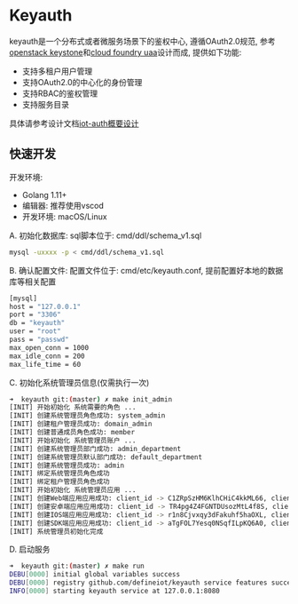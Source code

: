 # Keyauth

keyauth是一个分布式或者微服务场景下的鉴权中心, 遵循OAuth2.0规范, 参考[openstack keystone](https://developer.openstack.org/api-ref/identity/v3/?expanded=password-authentication-with-unscoped-authorization-detail,password-authentication-with-scoped-authorization-detail)和[cloud foundry uaa](http://docs.cloudfoundry.org/api/uaa/#user-token-grant-21336)设计而成, 提供如下功能:

+ 支持多租户用户管理
+ 支持OAuth2.0的中心化的身份管理
+ 支持RBAC的鉴权管理
+ 支持服务目录

具体请参考设计文档[iot-auth概要设计](./docs/design/summary.md)

## 快速开发

开发环境:

+ Golang 1.11+
+ 编辑器: 推荐使用vscod
+ 开发环境: macOS/Linux

A. 初始化数据库: sql脚本位于: cmd/ddl/schema_v1.sql

```sh
mysql -uxxxx -p < cmd/ddl/schema_v1.sql
```

B. 确认配置文件: 配置文件位于: cmd/etc/keyauth.conf, 提前配置好本地的数据库等相关配置

``` bash
[mysql]
host = "127.0.0.1"
port = "3306"
db = "keyauth"
user = "root"
pass = "passwd"
max_open_conn = 1000
max_idle_conn = 200
max_life_time = 60
```

C. 初始化系统管理员信息(仅需执行一次)

```bash
➜  keyauth git:(master) ✗ make init_admin
[INIT] 开始初始化 系统需要的角色 ...
[INIT] 创建系统管理员角色成功: system_admin
[INIT] 创建租户管理员成功: domain_admin
[INIT] 创建普通成员角色成功: member
[INIT] 开始初始化 系统管理员账户 ...
[INIT] 创建系统管理员部门成功: admin_department
[INIT] 创建系统管理员默认部门成功: default_department
[INIT] 创建系统管理员成功: admin
[INIT] 绑定系统管理员角色成功
[INIT] 绑定租户管理员角色成功
[INIT] 开始初始化 系统管理员应用 ...
[INIT] 创建Web端应用应用成功: client_id -> C1ZRpSzHM6KlhCHiC4kkML66, client_secret -> xqDAZ7kvhNGmLWppQmNZZ1vsYKtH5Nix
[INIT] 创建安卓端应用应用成功: client_id -> TR4pg4Z4FGNTDUsozMtL4f8S, client_secret -> gAtl5xfAES9ezVFW2TeHuACimeTob56s
[INIT] 创建IOS端应用应用成功: client_id -> r1n8Cjvxqy3dFakuhf5haOXL, client_secret -> usxy3jeRDZUG07V8FJE67b7DbbwcIYUl
[INIT] 创建SDK端应用应用成功: client_id -> aTgFOL7Yesq0NSqfILpKQ6A0, client_secret -> 8iZZ78kEaGag5KEf7l2UjpbsiWIJS3Y0
[INIT] 系统管理员初始化完成
```

D. 启动服务

```sh
➜  keyauth git:(master) ✗ make run
DEBU[0000] initial global variables success
DEBU[0000] registry github.com/defineiot/keyauth service features success
INFO[0000] starting keyauth service at 127.0.0.1:8080
```